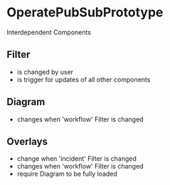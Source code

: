 # OperatePubSubPrototype



Interdependent Components 

## Filter
* is changed by user 
* is trigger for updates of all other components

## Diagram 
* changes when 'workflow' Filter is changed 

## Overlays 
* change when 'incident' Filter is changed
* changes when 'workflow' Filter is changed
* require Diagram to be fully loaded 



